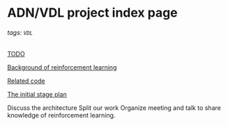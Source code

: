 # ADN/VDL project index page

###### tags: `VDL`


[TODO](https://hackmd.io/BwUwnATADAxgbCAtBAzCg7IgLAMxsRYOOMbAI3SjgFYBDGFAEzGCA===)

[Background of reinforcement learning]()

[Related code]()

[The initial stage plan](https://hackmd.io/MwJgpghgJgDBEFopTAFga8YEE4ZmFxBADNUcwBjEHSqIA===)

Discuss the architecture
Split our work
Organize meeting and talk to share knowledge of reinforcement learning.